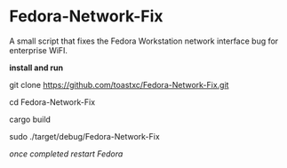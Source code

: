 # Fedora-Network-Fix
A small script that fixes the Fedora Workstation network interface bug for enterprise WiFI.


**install and run**

git clone https://github.com/toastxc/Fedora-Network-Fix.git

cd Fedora-Network-Fix

cargo build

sudo ./target/debug/Fedora-Network-Fix



_once completed restart Fedora_
